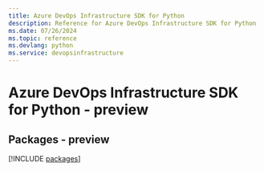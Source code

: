 ```yaml
---
title: Azure DevOps Infrastructure SDK for Python
description: Reference for Azure DevOps Infrastructure SDK for Python
ms.date: 07/26/2024
ms.topic: reference
ms.devlang: python
ms.service: devopsinfrastructure
---
```

# Azure DevOps Infrastructure SDK for Python - preview
## Packages - preview
[!INCLUDE [packages](devops-infrastructure-index.md)]